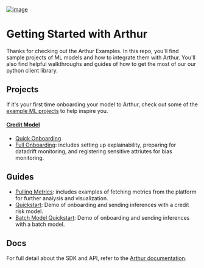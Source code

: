 [![image](https://static1.squarespace.com/static/5c2161df4cde7a0c1a70b37c/t/5c227d398a922d984e29518b/1587145309881/?format=300w)](https://arthur.ai)
# Getting Started with Arthur

Thanks for checking out the Arthur Examples. In this repo, you'll find sample projects of ML models and how to integrate them with Arthur. You'll also find helpful walkthroughs and guides of how to get the most of our our python client library.

## Projects
If it's your first time onboarding your model to Arthur, check out some of the [example ML projects](./example_projects) to help inspire you. 

#### [Credit Model](./example_projects/credit_risk/README.md)
 * [Quick Onboarding](example_projects/credit_risk/onboard_quick.py)
 * [Full Onboarding](example_projects/credit_risk/onboard_full.py): includes setting up explainability, preparing for datadrift monitoring, and registering sensitive attriutes for bias monitoring.


## Guides
* [Pulling Metrics](./SDK_examples/sdk_retrieve_metrics_and_data.ipynb): includes examples of fetching metrics from the platform for further analysis and visualization.
* [Quickstart](./example_projects/credit_risk/notebooks/Quickstart.ipynb): Demo of onboarding and sending inferences with a credit risk model. 
* [Batch Model Quickstart](./example_projects/credit_risk_batch/notebooks/Quickstart.ipynb): Demo of onboarding and sending inferences with a batch model. 


## Docs
For full detail about the SDK and API, refer to the [Arthur documentation](docs.arthur.ai).